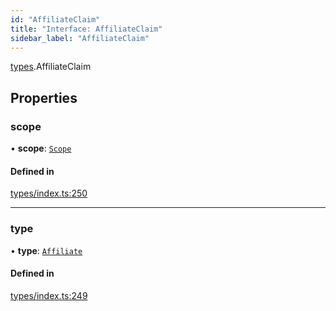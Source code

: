 ```yaml
---
id: "AffiliateClaim"
title: "Interface: AffiliateClaim"
sidebar_label: "AffiliateClaim"
---
```


[types](../../../modules/Types/Types.md).AffiliateClaim

## Properties

### scope

• **scope**: [`Scope`](../Scope/Scope.md)

#### Defined in

[types/index.ts:250](https://github.com/PolymeshAssociation/polymesh-sdk/blob/adcc38781/src/types/index.ts#L250)

___

### type

• **type**: [`Affiliate`](../../../enums/Types/ClaimType/ClaimType.md#affiliate)

#### Defined in

[types/index.ts:249](https://github.com/PolymeshAssociation/polymesh-sdk/blob/adcc38781/src/types/index.ts#L249)
